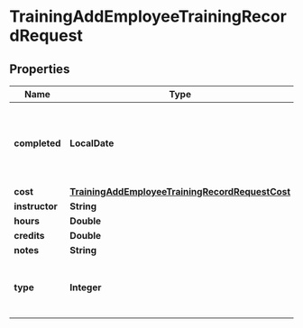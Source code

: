 

# TrainingAddEmployeeTrainingRecordRequest


## Properties

| Name | Type | Description | Notes |
|------------ | ------------- | ------------- | -------------|
|**completed** | **LocalDate** | Completed is a required field and must be in yyyy-mm-dd format. |  |
|**cost** | [**TrainingAddEmployeeTrainingRecordRequestCost**](TrainingAddEmployeeTrainingRecordRequestCost.md) |  |  [optional] |
|**instructor** | **String** |  |  [optional] |
|**hours** | **Double** |  |  [optional] |
|**credits** | **Double** |  |  [optional] |
|**notes** | **String** |  |  [optional] |
|**type** | **Integer** | This must be an existing training type id. |  |



